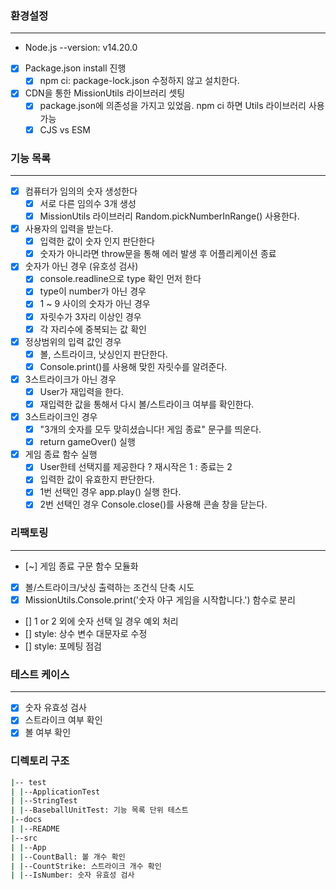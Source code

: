 ### 환경설정

---

- Node.js --version: v14.20.0
- [x] Package.json install 진행
  - [x] npm ci: package-lock.json 수정하지 않고 설치한다.
- [x] CDN을 통한 MissionUtils 라이브러리 셋팅
  - [x] package.json에 의존성을 가지고 있었음. npm ci 하면 Utils 라이브러리 사용 가능
  - [x] CJS vs ESM

### 기능 목록

---

- [x] 컴퓨터가 임의의 숫자 생성한다
  - [x] 서로 다른 임의수 3개 생성
  - [x] MissionUtils 라이브러리 Random.pickNumberInRange() 사용한다.
- [x] 사용자의 입력을 받는다.
  - [x] 입력한 값이 숫자 인지 판단한다
  - [x] 숫자가 아니라면 throw문을 통해 에러 발생 후 어플리케이션 종료
- [x] 숫자가 아닌 경우 (유호성 검사)
  - [x] console.readline으로 type 확인 먼저 한다
  - [x] type이 number가 아닌 경우
  - [x] 1 ~ 9 사이의 숫자가 아닌 경우
  - [x] 자릿수가 3자리 이상인 경우
  - [x] 각 자리수에 중복되는 값 확인
- [x] 정상범위의 입력 값인 경우
  - [x] 볼, 스트라이크, 낫싱인지 판단한다.
  - [x] Console.print()를 사용해 맞힌 자릿수를 알려준다.
- [x] 3스트라이크가 아닌 경우
  - [x] User가 재입력을 한다.
  - [x] 재입력한 값을 통해서 다시 볼/스트라이크 여부를 확인한다.
- [x] 3스트라이크인 경우
  - [x] "3개의 숫자를 모두 맞히셨습니다! 게임 종료" 문구를 띄운다.
  - [x] return gameOver() 실행
- [x] 게임 종료 함수 실행
  - [x] User한테 선택지를 제공한다 ? 재시작은 1 : 종료는 2
  - [x] 입력한 값이 유효한지 판단한다.
  - [x] 1번 선택인 경우 app.play() 실행 한다.
  - [x] 2번 선택인 경우 Console.close()를 사용해 콘솔 창을 닫는다.

### 리팩토링

---

- [~] 게임 종료 구문 함수 모듈화
- [x] 볼/스트라이크/낫싱 출력하는 조건식 단축 시도
- [x] MissionUtils.Console.print('숫자 야구 게임을 시작합니다.') 함수로 분리
- [] 1 or 2 외에 숫자 선택 일 경우 예외 처리
- [] style: 상수 변수 대문자로 수정
- [] style: 포메팅 점검

### 테스트 케이스

---

- [x] 숫자 유효성 검사
- [x] 스트라이크 여부 확인
- [x] 볼 여부 확인

### 디렉토리 구조

```bash
|-- test
| |--ApplicationTest
| |--StringTest
| |--BaseballUnitTest: 기능 목록 단위 테스트
|--docs
| |--README
|--src
| |--App
| |--CountBall: 볼 개수 확인
| |--CountStrike: 스트라이크 개수 확인
| |--IsNumber: 숫자 유효성 검사
```
